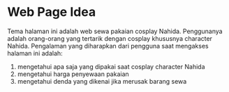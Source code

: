 # Web Page Idea
Tema halaman ini adalah web sewa pakaian cosplay Nahida. Penggunanya adalah orang-orang yang tertarik dengan cosplay khususnya character Nahida. 
Pengalaman yang diharapkan dari pengguna saat mengakses halaman ini adalah:
1. mengetahui apa saja yang dipakai saat cosplay character Nahida
2. mengetahui harga penyewaan pakaian
3. mengetahui denda yang dikenai jika merusak barang sewa

